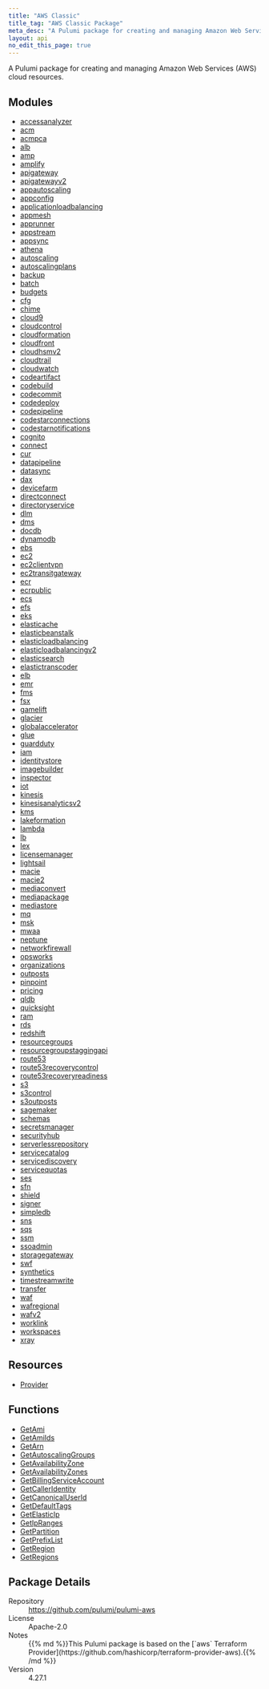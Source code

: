 ```yaml
---
title: "AWS Classic"
title_tag: "AWS Classic Package"
meta_desc: "A Pulumi package for creating and managing Amazon Web Services (AWS) cloud resources."
layout: api
no_edit_this_page: true
---
```


<!-- WARNING: this file was generated by Pulumi Docs Generator. -->
<!-- Do not edit by hand unless you're certain you know what you are doing! -->

A Pulumi package for creating and managing Amazon Web Services (AWS) cloud resources.

<h2 id="modules">Modules</h2>
<ul class="api">
    <li><a href="accessanalyzer/" title="accessanalyzer"><span class="api-symbol api-symbol--module"></span>accessanalyzer</a></li>
    <li><a href="acm/" title="acm"><span class="api-symbol api-symbol--module"></span>acm</a></li>
    <li><a href="acmpca/" title="acmpca"><span class="api-symbol api-symbol--module"></span>acmpca</a></li>
    <li><a href="alb/" title="alb"><span class="api-symbol api-symbol--module"></span>alb</a></li>
    <li><a href="amp/" title="amp"><span class="api-symbol api-symbol--module"></span>amp</a></li>
    <li><a href="amplify/" title="amplify"><span class="api-symbol api-symbol--module"></span>amplify</a></li>
    <li><a href="apigateway/" title="apigateway"><span class="api-symbol api-symbol--module"></span>apigateway</a></li>
    <li><a href="apigatewayv2/" title="apigatewayv2"><span class="api-symbol api-symbol--module"></span>apigatewayv2</a></li>
    <li><a href="appautoscaling/" title="appautoscaling"><span class="api-symbol api-symbol--module"></span>appautoscaling</a></li>
    <li><a href="appconfig/" title="appconfig"><span class="api-symbol api-symbol--module"></span>appconfig</a></li>
    <li><a href="applicationloadbalancing/" title="applicationloadbalancing"><span class="api-symbol api-symbol--module"></span>applicationloadbalancing</a></li>
    <li><a href="appmesh/" title="appmesh"><span class="api-symbol api-symbol--module"></span>appmesh</a></li>
    <li><a href="apprunner/" title="apprunner"><span class="api-symbol api-symbol--module"></span>apprunner</a></li>
    <li><a href="appstream/" title="appstream"><span class="api-symbol api-symbol--module"></span>appstream</a></li>
    <li><a href="appsync/" title="appsync"><span class="api-symbol api-symbol--module"></span>appsync</a></li>
    <li><a href="athena/" title="athena"><span class="api-symbol api-symbol--module"></span>athena</a></li>
    <li><a href="autoscaling/" title="autoscaling"><span class="api-symbol api-symbol--module"></span>autoscaling</a></li>
    <li><a href="autoscalingplans/" title="autoscalingplans"><span class="api-symbol api-symbol--module"></span>autoscalingplans</a></li>
    <li><a href="backup/" title="backup"><span class="api-symbol api-symbol--module"></span>backup</a></li>
    <li><a href="batch/" title="batch"><span class="api-symbol api-symbol--module"></span>batch</a></li>
    <li><a href="budgets/" title="budgets"><span class="api-symbol api-symbol--module"></span>budgets</a></li>
    <li><a href="cfg/" title="cfg"><span class="api-symbol api-symbol--module"></span>cfg</a></li>
    <li><a href="chime/" title="chime"><span class="api-symbol api-symbol--module"></span>chime</a></li>
    <li><a href="cloud9/" title="cloud9"><span class="api-symbol api-symbol--module"></span>cloud9</a></li>
    <li><a href="cloudcontrol/" title="cloudcontrol"><span class="api-symbol api-symbol--module"></span>cloudcontrol</a></li>
    <li><a href="cloudformation/" title="cloudformation"><span class="api-symbol api-symbol--module"></span>cloudformation</a></li>
    <li><a href="cloudfront/" title="cloudfront"><span class="api-symbol api-symbol--module"></span>cloudfront</a></li>
    <li><a href="cloudhsmv2/" title="cloudhsmv2"><span class="api-symbol api-symbol--module"></span>cloudhsmv2</a></li>
    <li><a href="cloudtrail/" title="cloudtrail"><span class="api-symbol api-symbol--module"></span>cloudtrail</a></li>
    <li><a href="cloudwatch/" title="cloudwatch"><span class="api-symbol api-symbol--module"></span>cloudwatch</a></li>
    <li><a href="codeartifact/" title="codeartifact"><span class="api-symbol api-symbol--module"></span>codeartifact</a></li>
    <li><a href="codebuild/" title="codebuild"><span class="api-symbol api-symbol--module"></span>codebuild</a></li>
    <li><a href="codecommit/" title="codecommit"><span class="api-symbol api-symbol--module"></span>codecommit</a></li>
    <li><a href="codedeploy/" title="codedeploy"><span class="api-symbol api-symbol--module"></span>codedeploy</a></li>
    <li><a href="codepipeline/" title="codepipeline"><span class="api-symbol api-symbol--module"></span>codepipeline</a></li>
    <li><a href="codestarconnections/" title="codestarconnections"><span class="api-symbol api-symbol--module"></span>codestarconnections</a></li>
    <li><a href="codestarnotifications/" title="codestarnotifications"><span class="api-symbol api-symbol--module"></span>codestarnotifications</a></li>
    <li><a href="cognito/" title="cognito"><span class="api-symbol api-symbol--module"></span>cognito</a></li>
    <li><a href="connect/" title="connect"><span class="api-symbol api-symbol--module"></span>connect</a></li>
    <li><a href="cur/" title="cur"><span class="api-symbol api-symbol--module"></span>cur</a></li>
    <li><a href="datapipeline/" title="datapipeline"><span class="api-symbol api-symbol--module"></span>datapipeline</a></li>
    <li><a href="datasync/" title="datasync"><span class="api-symbol api-symbol--module"></span>datasync</a></li>
    <li><a href="dax/" title="dax"><span class="api-symbol api-symbol--module"></span>dax</a></li>
    <li><a href="devicefarm/" title="devicefarm"><span class="api-symbol api-symbol--module"></span>devicefarm</a></li>
    <li><a href="directconnect/" title="directconnect"><span class="api-symbol api-symbol--module"></span>directconnect</a></li>
    <li><a href="directoryservice/" title="directoryservice"><span class="api-symbol api-symbol--module"></span>directoryservice</a></li>
    <li><a href="dlm/" title="dlm"><span class="api-symbol api-symbol--module"></span>dlm</a></li>
    <li><a href="dms/" title="dms"><span class="api-symbol api-symbol--module"></span>dms</a></li>
    <li><a href="docdb/" title="docdb"><span class="api-symbol api-symbol--module"></span>docdb</a></li>
    <li><a href="dynamodb/" title="dynamodb"><span class="api-symbol api-symbol--module"></span>dynamodb</a></li>
    <li><a href="ebs/" title="ebs"><span class="api-symbol api-symbol--module"></span>ebs</a></li>
    <li><a href="ec2/" title="ec2"><span class="api-symbol api-symbol--module"></span>ec2</a></li>
    <li><a href="ec2clientvpn/" title="ec2clientvpn"><span class="api-symbol api-symbol--module"></span>ec2clientvpn</a></li>
    <li><a href="ec2transitgateway/" title="ec2transitgateway"><span class="api-symbol api-symbol--module"></span>ec2transitgateway</a></li>
    <li><a href="ecr/" title="ecr"><span class="api-symbol api-symbol--module"></span>ecr</a></li>
    <li><a href="ecrpublic/" title="ecrpublic"><span class="api-symbol api-symbol--module"></span>ecrpublic</a></li>
    <li><a href="ecs/" title="ecs"><span class="api-symbol api-symbol--module"></span>ecs</a></li>
    <li><a href="efs/" title="efs"><span class="api-symbol api-symbol--module"></span>efs</a></li>
    <li><a href="eks/" title="eks"><span class="api-symbol api-symbol--module"></span>eks</a></li>
    <li><a href="elasticache/" title="elasticache"><span class="api-symbol api-symbol--module"></span>elasticache</a></li>
    <li><a href="elasticbeanstalk/" title="elasticbeanstalk"><span class="api-symbol api-symbol--module"></span>elasticbeanstalk</a></li>
    <li><a href="elasticloadbalancing/" title="elasticloadbalancing"><span class="api-symbol api-symbol--module"></span>elasticloadbalancing</a></li>
    <li><a href="elasticloadbalancingv2/" title="elasticloadbalancingv2"><span class="api-symbol api-symbol--module"></span>elasticloadbalancingv2</a></li>
    <li><a href="elasticsearch/" title="elasticsearch"><span class="api-symbol api-symbol--module"></span>elasticsearch</a></li>
    <li><a href="elastictranscoder/" title="elastictranscoder"><span class="api-symbol api-symbol--module"></span>elastictranscoder</a></li>
    <li><a href="elb/" title="elb"><span class="api-symbol api-symbol--module"></span>elb</a></li>
    <li><a href="emr/" title="emr"><span class="api-symbol api-symbol--module"></span>emr</a></li>
    <li><a href="fms/" title="fms"><span class="api-symbol api-symbol--module"></span>fms</a></li>
    <li><a href="fsx/" title="fsx"><span class="api-symbol api-symbol--module"></span>fsx</a></li>
    <li><a href="gamelift/" title="gamelift"><span class="api-symbol api-symbol--module"></span>gamelift</a></li>
    <li><a href="glacier/" title="glacier"><span class="api-symbol api-symbol--module"></span>glacier</a></li>
    <li><a href="globalaccelerator/" title="globalaccelerator"><span class="api-symbol api-symbol--module"></span>globalaccelerator</a></li>
    <li><a href="glue/" title="glue"><span class="api-symbol api-symbol--module"></span>glue</a></li>
    <li><a href="guardduty/" title="guardduty"><span class="api-symbol api-symbol--module"></span>guardduty</a></li>
    <li><a href="iam/" title="iam"><span class="api-symbol api-symbol--module"></span>iam</a></li>
    <li><a href="identitystore/" title="identitystore"><span class="api-symbol api-symbol--module"></span>identitystore</a></li>
    <li><a href="imagebuilder/" title="imagebuilder"><span class="api-symbol api-symbol--module"></span>imagebuilder</a></li>
    <li><a href="inspector/" title="inspector"><span class="api-symbol api-symbol--module"></span>inspector</a></li>
    <li><a href="iot/" title="iot"><span class="api-symbol api-symbol--module"></span>iot</a></li>
    <li><a href="kinesis/" title="kinesis"><span class="api-symbol api-symbol--module"></span>kinesis</a></li>
    <li><a href="kinesisanalyticsv2/" title="kinesisanalyticsv2"><span class="api-symbol api-symbol--module"></span>kinesisanalyticsv2</a></li>
    <li><a href="kms/" title="kms"><span class="api-symbol api-symbol--module"></span>kms</a></li>
    <li><a href="lakeformation/" title="lakeformation"><span class="api-symbol api-symbol--module"></span>lakeformation</a></li>
    <li><a href="lambda/" title="lambda"><span class="api-symbol api-symbol--module"></span>lambda</a></li>
    <li><a href="lb/" title="lb"><span class="api-symbol api-symbol--module"></span>lb</a></li>
    <li><a href="lex/" title="lex"><span class="api-symbol api-symbol--module"></span>lex</a></li>
    <li><a href="licensemanager/" title="licensemanager"><span class="api-symbol api-symbol--module"></span>licensemanager</a></li>
    <li><a href="lightsail/" title="lightsail"><span class="api-symbol api-symbol--module"></span>lightsail</a></li>
    <li><a href="macie/" title="macie"><span class="api-symbol api-symbol--module"></span>macie</a></li>
    <li><a href="macie2/" title="macie2"><span class="api-symbol api-symbol--module"></span>macie2</a></li>
    <li><a href="mediaconvert/" title="mediaconvert"><span class="api-symbol api-symbol--module"></span>mediaconvert</a></li>
    <li><a href="mediapackage/" title="mediapackage"><span class="api-symbol api-symbol--module"></span>mediapackage</a></li>
    <li><a href="mediastore/" title="mediastore"><span class="api-symbol api-symbol--module"></span>mediastore</a></li>
    <li><a href="mq/" title="mq"><span class="api-symbol api-symbol--module"></span>mq</a></li>
    <li><a href="msk/" title="msk"><span class="api-symbol api-symbol--module"></span>msk</a></li>
    <li><a href="mwaa/" title="mwaa"><span class="api-symbol api-symbol--module"></span>mwaa</a></li>
    <li><a href="neptune/" title="neptune"><span class="api-symbol api-symbol--module"></span>neptune</a></li>
    <li><a href="networkfirewall/" title="networkfirewall"><span class="api-symbol api-symbol--module"></span>networkfirewall</a></li>
    <li><a href="opsworks/" title="opsworks"><span class="api-symbol api-symbol--module"></span>opsworks</a></li>
    <li><a href="organizations/" title="organizations"><span class="api-symbol api-symbol--module"></span>organizations</a></li>
    <li><a href="outposts/" title="outposts"><span class="api-symbol api-symbol--module"></span>outposts</a></li>
    <li><a href="pinpoint/" title="pinpoint"><span class="api-symbol api-symbol--module"></span>pinpoint</a></li>
    <li><a href="pricing/" title="pricing"><span class="api-symbol api-symbol--module"></span>pricing</a></li>
    <li><a href="qldb/" title="qldb"><span class="api-symbol api-symbol--module"></span>qldb</a></li>
    <li><a href="quicksight/" title="quicksight"><span class="api-symbol api-symbol--module"></span>quicksight</a></li>
    <li><a href="ram/" title="ram"><span class="api-symbol api-symbol--module"></span>ram</a></li>
    <li><a href="rds/" title="rds"><span class="api-symbol api-symbol--module"></span>rds</a></li>
    <li><a href="redshift/" title="redshift"><span class="api-symbol api-symbol--module"></span>redshift</a></li>
    <li><a href="resourcegroups/" title="resourcegroups"><span class="api-symbol api-symbol--module"></span>resourcegroups</a></li>
    <li><a href="resourcegroupstaggingapi/" title="resourcegroupstaggingapi"><span class="api-symbol api-symbol--module"></span>resourcegroupstaggingapi</a></li>
    <li><a href="route53/" title="route53"><span class="api-symbol api-symbol--module"></span>route53</a></li>
    <li><a href="route53recoverycontrol/" title="route53recoverycontrol"><span class="api-symbol api-symbol--module"></span>route53recoverycontrol</a></li>
    <li><a href="route53recoveryreadiness/" title="route53recoveryreadiness"><span class="api-symbol api-symbol--module"></span>route53recoveryreadiness</a></li>
    <li><a href="s3/" title="s3"><span class="api-symbol api-symbol--module"></span>s3</a></li>
    <li><a href="s3control/" title="s3control"><span class="api-symbol api-symbol--module"></span>s3control</a></li>
    <li><a href="s3outposts/" title="s3outposts"><span class="api-symbol api-symbol--module"></span>s3outposts</a></li>
    <li><a href="sagemaker/" title="sagemaker"><span class="api-symbol api-symbol--module"></span>sagemaker</a></li>
    <li><a href="schemas/" title="schemas"><span class="api-symbol api-symbol--module"></span>schemas</a></li>
    <li><a href="secretsmanager/" title="secretsmanager"><span class="api-symbol api-symbol--module"></span>secretsmanager</a></li>
    <li><a href="securityhub/" title="securityhub"><span class="api-symbol api-symbol--module"></span>securityhub</a></li>
    <li><a href="serverlessrepository/" title="serverlessrepository"><span class="api-symbol api-symbol--module"></span>serverlessrepository</a></li>
    <li><a href="servicecatalog/" title="servicecatalog"><span class="api-symbol api-symbol--module"></span>servicecatalog</a></li>
    <li><a href="servicediscovery/" title="servicediscovery"><span class="api-symbol api-symbol--module"></span>servicediscovery</a></li>
    <li><a href="servicequotas/" title="servicequotas"><span class="api-symbol api-symbol--module"></span>servicequotas</a></li>
    <li><a href="ses/" title="ses"><span class="api-symbol api-symbol--module"></span>ses</a></li>
    <li><a href="sfn/" title="sfn"><span class="api-symbol api-symbol--module"></span>sfn</a></li>
    <li><a href="shield/" title="shield"><span class="api-symbol api-symbol--module"></span>shield</a></li>
    <li><a href="signer/" title="signer"><span class="api-symbol api-symbol--module"></span>signer</a></li>
    <li><a href="simpledb/" title="simpledb"><span class="api-symbol api-symbol--module"></span>simpledb</a></li>
    <li><a href="sns/" title="sns"><span class="api-symbol api-symbol--module"></span>sns</a></li>
    <li><a href="sqs/" title="sqs"><span class="api-symbol api-symbol--module"></span>sqs</a></li>
    <li><a href="ssm/" title="ssm"><span class="api-symbol api-symbol--module"></span>ssm</a></li>
    <li><a href="ssoadmin/" title="ssoadmin"><span class="api-symbol api-symbol--module"></span>ssoadmin</a></li>
    <li><a href="storagegateway/" title="storagegateway"><span class="api-symbol api-symbol--module"></span>storagegateway</a></li>
    <li><a href="swf/" title="swf"><span class="api-symbol api-symbol--module"></span>swf</a></li>
    <li><a href="synthetics/" title="synthetics"><span class="api-symbol api-symbol--module"></span>synthetics</a></li>
    <li><a href="timestreamwrite/" title="timestreamwrite"><span class="api-symbol api-symbol--module"></span>timestreamwrite</a></li>
    <li><a href="transfer/" title="transfer"><span class="api-symbol api-symbol--module"></span>transfer</a></li>
    <li><a href="waf/" title="waf"><span class="api-symbol api-symbol--module"></span>waf</a></li>
    <li><a href="wafregional/" title="wafregional"><span class="api-symbol api-symbol--module"></span>wafregional</a></li>
    <li><a href="wafv2/" title="wafv2"><span class="api-symbol api-symbol--module"></span>wafv2</a></li>
    <li><a href="worklink/" title="worklink"><span class="api-symbol api-symbol--module"></span>worklink</a></li>
    <li><a href="workspaces/" title="workspaces"><span class="api-symbol api-symbol--module"></span>workspaces</a></li>
    <li><a href="xray/" title="xray"><span class="api-symbol api-symbol--module"></span>xray</a></li>
</ul>

<h2 id="resources">Resources</h2>
<ul class="api">
    <li><a href="provider" title="Provider"><span class="api-symbol api-symbol--resource"></span>Provider</a></li>
</ul>

<h2 id="functions">Functions</h2>
<ul class="api">
    <li><a href="getami" title="GetAmi"><span class="api-symbol api-symbol--function"></span>GetAmi</a></li>
    <li><a href="getamiids" title="GetAmiIds"><span class="api-symbol api-symbol--function"></span>GetAmiIds</a></li>
    <li><a href="getarn" title="GetArn"><span class="api-symbol api-symbol--function"></span>GetArn</a></li>
    <li><a href="getautoscalinggroups" title="GetAutoscalingGroups"><span class="api-symbol api-symbol--function"></span>GetAutoscalingGroups</a></li>
    <li><a href="getavailabilityzone" title="GetAvailabilityZone"><span class="api-symbol api-symbol--function"></span>GetAvailabilityZone</a></li>
    <li><a href="getavailabilityzones" title="GetAvailabilityZones"><span class="api-symbol api-symbol--function"></span>GetAvailabilityZones</a></li>
    <li><a href="getbillingserviceaccount" title="GetBillingServiceAccount"><span class="api-symbol api-symbol--function"></span>GetBillingServiceAccount</a></li>
    <li><a href="getcalleridentity" title="GetCallerIdentity"><span class="api-symbol api-symbol--function"></span>GetCallerIdentity</a></li>
    <li><a href="getcanonicaluserid" title="GetCanonicalUserId"><span class="api-symbol api-symbol--function"></span>GetCanonicalUserId</a></li>
    <li><a href="getdefaulttags" title="GetDefaultTags"><span class="api-symbol api-symbol--function"></span>GetDefaultTags</a></li>
    <li><a href="getelasticip" title="GetElasticIp"><span class="api-symbol api-symbol--function"></span>GetElasticIp</a></li>
    <li><a href="getipranges" title="GetIpRanges"><span class="api-symbol api-symbol--function"></span>GetIpRanges</a></li>
    <li><a href="getpartition" title="GetPartition"><span class="api-symbol api-symbol--function"></span>GetPartition</a></li>
    <li><a href="getprefixlist" title="GetPrefixList"><span class="api-symbol api-symbol--function"></span>GetPrefixList</a></li>
    <li><a href="getregion" title="GetRegion"><span class="api-symbol api-symbol--function"></span>GetRegion</a></li>
    <li><a href="getregions" title="GetRegions"><span class="api-symbol api-symbol--function"></span>GetRegions</a></li>
</ul>

<h2 id="package-details">Package Details</h2>
<dl class="package-details">
	<dt>Repository</dt>
	<dd><a href="https://github.com/pulumi/pulumi-aws">https://github.com/pulumi/pulumi-aws</a></dd>
	<dt>License</dt>
	<dd>Apache-2.0</dd>
	<dt>Notes</dt>
	<dd>{{% md %}}This Pulumi package is based on the [`aws` Terraform Provider](https://github.com/hashicorp/terraform-provider-aws).{{% /md %}}</dd>
	<dt>Version</dt>
	<dd>4.27.1</dd>
</dl>

